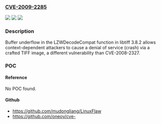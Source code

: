 ### [CVE-2009-2285](https://cve.mitre.org/cgi-bin/cvename.cgi?name=CVE-2009-2285)
![](https://img.shields.io/static/v1?label=Product&message=n%2Fa&color=blue)
![](https://img.shields.io/static/v1?label=Version&message=n%2Fa&color=blue)
![](https://img.shields.io/static/v1?label=Vulnerability&message=n%2Fa&color=brighgreen)

### Description

Buffer underflow in the LZWDecodeCompat function in libtiff 3.8.2 allows context-dependent attackers to cause a denial of service (crash) via a crafted TIFF image, a different vulnerability than CVE-2008-2327.

### POC

#### Reference
No POC found.

#### Github
- https://github.com/mudongliang/LinuxFlaw
- https://github.com/oneoy/cve-

